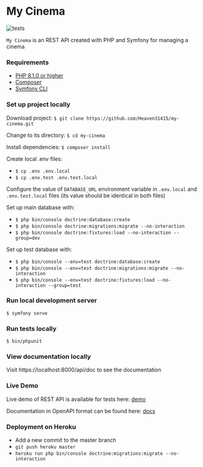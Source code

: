 # My Cinema

![tests](https://github.com/Heaven31415/my-cinema/actions/workflows/tests.yml/badge.svg)

`My Cinema` is an REST API created with PHP and Symfony for managing a cinema

### Requirements

- [PHP 8.1.0 or higher](https://www.php.net/)
- [Composer](https://getcomposer.org/)
- [Symfony CLI](https://symfony.com/download)

### Set up project locally

Download project: `$ git clone https://github.com/Heaven31415/my-cinema.git`

Change to its directory: `$ cd my-cinema`

Install dependencies: `$ composer install`

Create local .env files:

- `$ cp .env .env.local`
- `$ cp .env.test .env.test.local`

Configure the value of `DATABASE_URL` environment variable in `.env.local` and `.env.test.local`
files (its value should be identical in both files)

Set up main database with:

- `$ php bin/console doctrine:database:create`
- `$ php bin/console doctrine:migrations:migrate --no-interaction`
- `$ php bin/console doctrine:fixtures:load --no-interaction --group=dev`

Set up test database with:

- `$ php bin/console --env=test doctrine:database:create`
- `$ php bin/console --env=test doctrine:migrations:migrate --no-interaction`
- `$ php bin/console --env=test doctrine:fixtures:load --no-interaction --group=test`

### Run local development server

`$ symfony serve`

### Run tests locally

`$ bin/phpunit`

### View documentation locally

Visit https://localhost:8000/api/doc to see the documentation

### Live Demo

Live demo of REST API is available for tests here: [demo](https://heaven31415-my-cinema.herokuapp.com)

Documentation in OpenAPI format can be found here: [docs](https://heaven31415-my-cinema.herokuapp.com/api/doc)

### Deployment on Heroku

- Add a new commit to the master branch
- `git push heroku master`
- `heroku run php bin/console doctrine:migrations:migrate --no-interaction`


